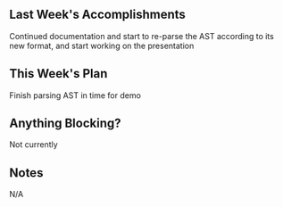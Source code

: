 ## Last Week's Accomplishments

Continued documentation and start to re-parse the AST according to its new format, and start working on the presentation

## This Week's Plan

Finish parsing AST in time for demo

## Anything Blocking?

Not currently

## Notes

N/A
